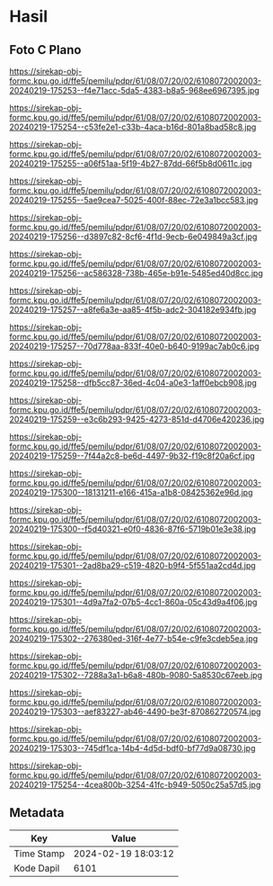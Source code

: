 # Hasil

## Foto C Plano

https://sirekap-obj-formc.kpu.go.id/ffe5/pemilu/pdpr/61/08/07/20/02/6108072002003-20240219-175253--f4e71acc-5da5-4383-b8a5-968ee6967395.jpg

https://sirekap-obj-formc.kpu.go.id/ffe5/pemilu/pdpr/61/08/07/20/02/6108072002003-20240219-175254--c53fe2e1-c33b-4aca-b16d-801a8bad58c8.jpg

https://sirekap-obj-formc.kpu.go.id/ffe5/pemilu/pdpr/61/08/07/20/02/6108072002003-20240219-175255--a06f51aa-5f19-4b27-87dd-66f5b8d0611c.jpg

https://sirekap-obj-formc.kpu.go.id/ffe5/pemilu/pdpr/61/08/07/20/02/6108072002003-20240219-175255--5ae9cea7-5025-400f-88ec-72e3a1bcc583.jpg

https://sirekap-obj-formc.kpu.go.id/ffe5/pemilu/pdpr/61/08/07/20/02/6108072002003-20240219-175256--d3897c82-8cf6-4f1d-9ecb-6e049849a3cf.jpg

https://sirekap-obj-formc.kpu.go.id/ffe5/pemilu/pdpr/61/08/07/20/02/6108072002003-20240219-175256--ac586328-738b-465e-b91e-5485ed40d8cc.jpg

https://sirekap-obj-formc.kpu.go.id/ffe5/pemilu/pdpr/61/08/07/20/02/6108072002003-20240219-175257--a8fe6a3e-aa85-4f5b-adc2-304182e934fb.jpg

https://sirekap-obj-formc.kpu.go.id/ffe5/pemilu/pdpr/61/08/07/20/02/6108072002003-20240219-175257--70d778aa-833f-40e0-b640-9199ac7ab0c6.jpg

https://sirekap-obj-formc.kpu.go.id/ffe5/pemilu/pdpr/61/08/07/20/02/6108072002003-20240219-175258--dfb5cc87-36ed-4c04-a0e3-1aff0ebcb908.jpg

https://sirekap-obj-formc.kpu.go.id/ffe5/pemilu/pdpr/61/08/07/20/02/6108072002003-20240219-175259--e3c6b293-9425-4273-851d-d4706e420236.jpg

https://sirekap-obj-formc.kpu.go.id/ffe5/pemilu/pdpr/61/08/07/20/02/6108072002003-20240219-175259--7f44a2c8-be6d-4497-9b32-f19c8f20a6cf.jpg

https://sirekap-obj-formc.kpu.go.id/ffe5/pemilu/pdpr/61/08/07/20/02/6108072002003-20240219-175300--18131211-e166-415a-a1b8-08425362e96d.jpg

https://sirekap-obj-formc.kpu.go.id/ffe5/pemilu/pdpr/61/08/07/20/02/6108072002003-20240219-175300--f5d40321-e0f0-4836-87f6-5719b01e3e38.jpg

https://sirekap-obj-formc.kpu.go.id/ffe5/pemilu/pdpr/61/08/07/20/02/6108072002003-20240219-175301--2ad8ba29-c519-4820-b9f4-5f551aa2cd4d.jpg

https://sirekap-obj-formc.kpu.go.id/ffe5/pemilu/pdpr/61/08/07/20/02/6108072002003-20240219-175301--4d9a7fa2-07b5-4cc1-860a-05c43d9a4f06.jpg

https://sirekap-obj-formc.kpu.go.id/ffe5/pemilu/pdpr/61/08/07/20/02/6108072002003-20240219-175302--276380ed-316f-4e77-b54e-c9fe3cdeb5ea.jpg

https://sirekap-obj-formc.kpu.go.id/ffe5/pemilu/pdpr/61/08/07/20/02/6108072002003-20240219-175302--7288a3a1-b6a8-480b-9080-5a8530c67eeb.jpg

https://sirekap-obj-formc.kpu.go.id/ffe5/pemilu/pdpr/61/08/07/20/02/6108072002003-20240219-175303--aef83227-ab46-4490-be3f-870862720574.jpg

https://sirekap-obj-formc.kpu.go.id/ffe5/pemilu/pdpr/61/08/07/20/02/6108072002003-20240219-175303--745df1ca-14b4-4d5d-bdf0-bf77d9a08730.jpg

https://sirekap-obj-formc.kpu.go.id/ffe5/pemilu/pdpr/61/08/07/20/02/6108072002003-20240219-175254--4cea800b-3254-41fc-b949-5050c25a57d5.jpg


## Metadata

| Key        | Value               |
| ---------- | ------------------- |
| Time Stamp | 2024-02-19 18:03:12 |
| Kode Dapil | 6101                |



